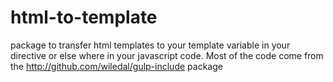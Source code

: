 # html-to-template
package to transfer html templates to your template variable in your directive or else where in your javascript code. Most of the code come from the http://github.com/wiledal/gulp-include package

